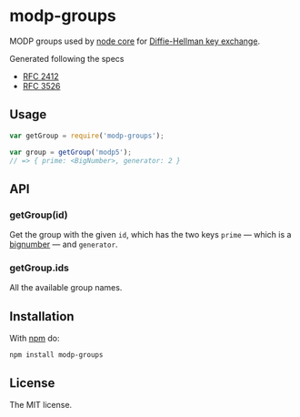 
# modp-groups

MODP groups used by
[node core](https://github.com/joyent/node/blob/master/src/node_crypto_groups.h) for
[Diffie-Hellman key exchange](http://en.wikipedia.org/wiki/Diffie%E2%80%93Hellman_key_exchange).

Generated following the specs

* [RFC 2412](http://tools.ietf.org/html/rfc2412)
* [RFC 3526](http://tools.ietf.org/html/rfc3526)

## Usage

```js
var getGroup = require('modp-groups');

var group = getGroup('modp5');
// => { prime: <BigNumber>, generator: 2 }
```

## API

### getGroup(id)

Get the group with the given `id`, which has the two keys `prime` &mdash; which
is a [bignumber](https://github.com/MikeMcl/bignumber.js) &mdash; and
`generator`.

### getGroup.ids

All the available group names.

## Installation

With [npm](https://npmjs.org) do:

```
npm install modp-groups
```

## License

The MIT license.

